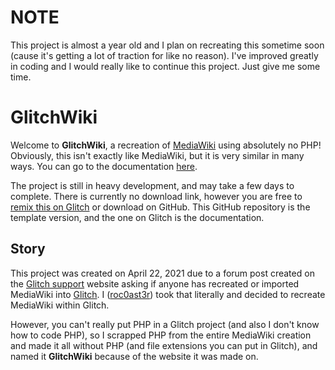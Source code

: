# NOTE
This project is almost a year old and I plan on recreating this sometime soon (cause it's getting a lot of traction for like no reason). I've improved greatly in coding and I would really like to continue this project. Just give me some time.

# GlitchWiki
Welcome to **GlitchWiki**, a recreation of [MediaWiki](https://www.mediawiki.org) using absolutely no PHP! Obviously, this isn't exactly like MediaWiki, but it is very similar
in many ways. You can go to the documentation [here](https://glitchwiki-html.glitch.me).

The project is still in heavy development, and may take a few days to complete. There is currently no download link, however you are free to [remix this on Glitch](https://glitch.com/edit/#!/remix/glitchwiki-html) or download on GitHub. This GitHub repository is the template version, and the one on Glitch is the documentation.

## Story
This project was created on April 22, 2021 due to a forum post created on the [Glitch support](https://support.glitch.com) website asking if anyone has recreated or imported MediaWiki into [Glitch](https://glitch.com). I ([roc0ast3r](https://glitch.com/@r0)) took that literally and decided to recreate MediaWiki within Glitch.

However, you can't really put PHP in a Glitch project (and also I don't know how to code PHP), so I scrapped PHP from the entire MediaWiki creation and made it all without PHP (and file extensions you can put in Glitch), and named it **GlitchWiki** because of the website it was made on.
